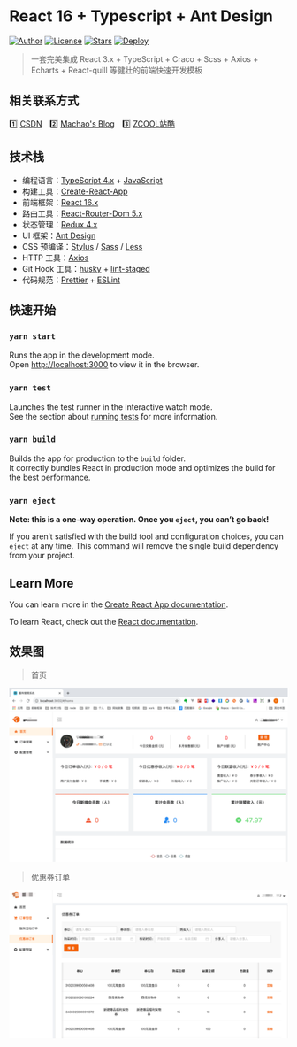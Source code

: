 # React 16 + Typescript + Ant Design

[![Author](https://img.shields.io/badge/author-XPoet-orange.svg)](https://github.com/machao07)
[![License](https://img.shields.io/github/license/XPoet/vite-vue3-starter.svg)](https://github.com/machao07/react-admin)
[![Stars](https://img.shields.io/github/stars/XPoet/vite-vue3-starter)](https://github.com/machao07/react-admin)
[![Deploy](https://github.com/XPoet/vite-vue3-starter/workflows/deploy/badge.svg)](https://github.com/machao07/react-admin)
<!-- [![JavaScript Style Guide](https://img.shields.io/badge/code_style-Airbnb-hotpink.svg)]() -->

> 一套完美集成 React 3.x + TypeScript + Craco + Scss + Axios + Echarts + React-quill 等健壮的前端快速开发模板

## 相关联系方式

1️⃣&nbsp;[CSDN](https://blog.csdn.net/weixin_43924228)&emsp;2️⃣&nbsp;[Machao's Blog](https://machao07.github.io/)&emsp;3️⃣&nbsp;[ZCOOL站酷](https://machao07.zcool.com.cn/)

## 技术栈

- 编程语言：[TypeScript 4.x](https://www.typescriptlang.org/zh/) + [JavaScript](https://www.javascript.com/)
- 构建工具：[Create-React-App](https://www.html.cn/create-react-app/docs/getting-started/)
- 前端框架：[React 16.x](https://react.docschina.org/docs/getting-started.html)
- 路由工具：[React-Router-Dom 5.x](https://next.router.vuejs.org/zh/index.html)
- 状态管理：[Redux 4.x](https://www.redux.org.cn/)
- UI 框架：[Ant Design](https://ant.design/components/overview-cn/)
- CSS 预编译：[Stylus](https://stylus-lang.com/) / [Sass](https://sass.bootcss.com/documentation) / [Less](http://lesscss.cn/)
- HTTP 工具：[Axios](https://axios-http.com/)
- Git Hook 工具：[husky](https://typicode.github.io/husky/#/) + [lint-staged](https://github.com/okonet/lint-staged)
- 代码规范：[Prettier](https://prettier.io/) + [ESLint](https://eslint.org/)

## 快速开始
### `yarn start`

Runs the app in the development mode.<br />
Open [http://localhost:3000](http://localhost:3000) to view it in the browser.

### `yarn test`

Launches the test runner in the interactive watch mode.<br />
See the section about [running tests](https://facebook.github.io/create-react-app/docs/running-tests) for more information.

### `yarn build`

Builds the app for production to the `build` folder.<br />
It correctly bundles React in production mode and optimizes the build for the best performance.

### `yarn eject`

**Note: this is a one-way operation. Once you `eject`, you can’t go back!**

If you aren’t satisfied with the build tool and configuration choices, you can `eject` at any time. This command will remove the single build dependency from your project.

## Learn More

You can learn more in the [Create React App documentation](https://facebook.github.io/create-react-app/docs/getting-started).

To learn React, check out the [React documentation](https://reactjs.org/).

## 效果图

> 首页

<!-- <img src="./src/assets/home.png" alt="首页"/><br /> -->
![首页](https://github.com//machao07/image-store/blob/master/react-admin/home.png?raw=true "首页")<br />

> 优惠券订单

<!-- <img src="./src/assets/coupon_order.png" alt="优惠券订单"> -->
![优惠券订单](https://github.com//machao07/image-store/blob/master/react-admin/coupon_order.png?raw=true "优惠券订单")
